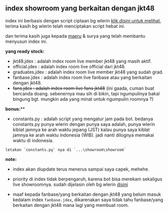 ## index showroom yang berkaitan dengan jkt48

index ini berbasis dengan script ciptaan bg wlerin [klik disini untuk melihat](https://github.com/wlerin/showroom), terima kasih bg wlerin telah menciptakan script hebat ini.

dan terima kasih juga kepada [maeru](https://github.com/maeruuuuu) & surya yang telah membantu menyusun index ini.



**yang ready stock:**
- jkt48.jdex : adalah index room live member jkt48 yang masih aktif.
- official.jdex : adalah index room live official dari jkt48.
- graduates.jdex : adalah index room live member jkt48 yang sudah grad.
- fanbase.jdex : adalah index room live fanbase atau yang berkaitan dengan jkt48.
- ~~fans.jdex : adalah index room live fans jkt48~~ (ini gaada, cuman buat bercanda doang. sebenernya mau sih di bikin, tapi ngumpulinya bakal bingung bgt. 
mungkin ada yang minat untuk ngumpulin roomnya ?)

**bonus:****
- constants.py : adalah script yang mengatur jam pada bot. bedanya constants.py punya wlerin dengan punya saya adalah, punya wlerin kiblat jamnya ke arah waktu 
jepang (JST) kalau punya saya kiblat jamnya ke arah waktu indonesia (WIB). jadi nanti dilognya memakai waktu di indonesia.
```
letakan `constants.py` nya di `...\showroom\showroom`
```


**note:**

- index akan diupdate terus menerus sampai saya capek, mehehe.

- priority di index tidak berpengaruh, karena bot bisa merekam sekaligus live showroomnya. sudah dijelasin oleh bg wlerin [disini](https://github.com/wlerin/showroom/issues/29#issuecomment-733889216)

- maaf kepada fanbase/yang berkaitan dengan jkt48 yang belum masuk kedalam index `fanbase.jdex`, dikarenakan saya tidak tahu fanbase/yang berkaitan dengan 
jkt48 mana lagi yang membuat room.
